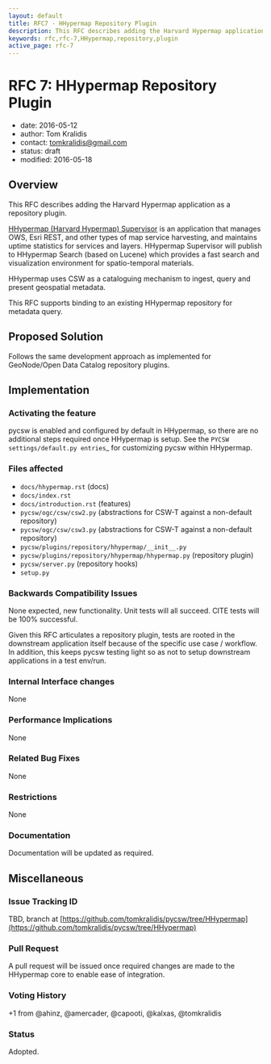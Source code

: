 ```yaml
---
layout: default
title: RFC7 - HHypermap Repository Plugin
description: This RFC describes adding the Harvard Hypermap application as a repository plugin
keywords: rfc,rfc-7,HHypermap,repository,plugin
active_page: rfc-7
---
```


# RFC 7: HHypermap Repository Plugin

- date: 2016-05-12
- author: Tom Kralidis
- contact: tomkralidis@gmail.com
- status: draft
- modified: 2016-05-18

## Overview

This RFC describes adding the Harvard Hypermap application as a repository plugin.

[HHypermap (Harvard Hypermap) Supervisor](https://github.com/cga-harvard/HHypermap) is an application that manages OWS, Esri REST, and other types of map service harvesting, and maintains uptime statistics for services and layers. HHypermap Supervisor will publish to HHypermap Search (based on Lucene) which provides a fast search and visualization environment for spatio-temporal materials. 

HHypermap uses CSW as a cataloguing mechanism to ingest, query and present geospatial metadata.

This RFC supports binding to an existing HHypermap repository for metadata query.

## Proposed Solution

Follows the same development approach as implemented for GeoNode/Open Data Catalog repository plugins.

## Implementation

### Activating the feature

pycsw is enabled and configured by default in HHypermap, so there are no additional steps required once HHypermap is setup.  See the ``PYCSW`` `settings/default.py entries`_ for customizing pycsw within HHypermap.


### Files affected

- `docs/hhypermap.rst` (docs)
- `docs/index.rst`
- `docs/introduction.rst` (features)
- `pycsw/ogc/csw/csw2.py` (abstractions for CSW-T against a non-default repository)
- `pycsw/ogc/csw/csw3.py` (abstractions for CSW-T against a non-default repository)
- `pycsw/plugins/repository/hhypermap/__init__.py`
- `pycsw/plugins/repository/hhypermap/hhypermap.py` (repository plugin)
- `pycsw/server.py` (repository hooks)
- `setup.py`

### Backwards Compatibility Issues

None expected, new functionality. Unit tests will all succeed. CITE tests will be 100% successful.

Given this RFC articulates a repository plugin, tests are rooted in the downstream application itself because of the specific use case / workflow.  In addition, this keeps pycsw testing light so as not to setup downstream applications in a test env/run.

### Internal Interface changes

None

### Performance Implications

None

### Related Bug Fixes

None

### Restrictions

None

### Documentation

Documentation will be updated as required.  

## Miscellaneous

### Issue Tracking ID

TBD, branch at [https://github.com/tomkralidis/pycsw/tree/HHypermap](https://github.com/tomkralidis/pycsw/tree/HHypermap)

### Pull Request

A pull request will be issued once required changes are made to the HHypermap core to enable ease of integration.

### Voting History

+1 from @ahinz, @amercader, @capooti, @kalxas, @tomkralidis

### Status

Adopted.
